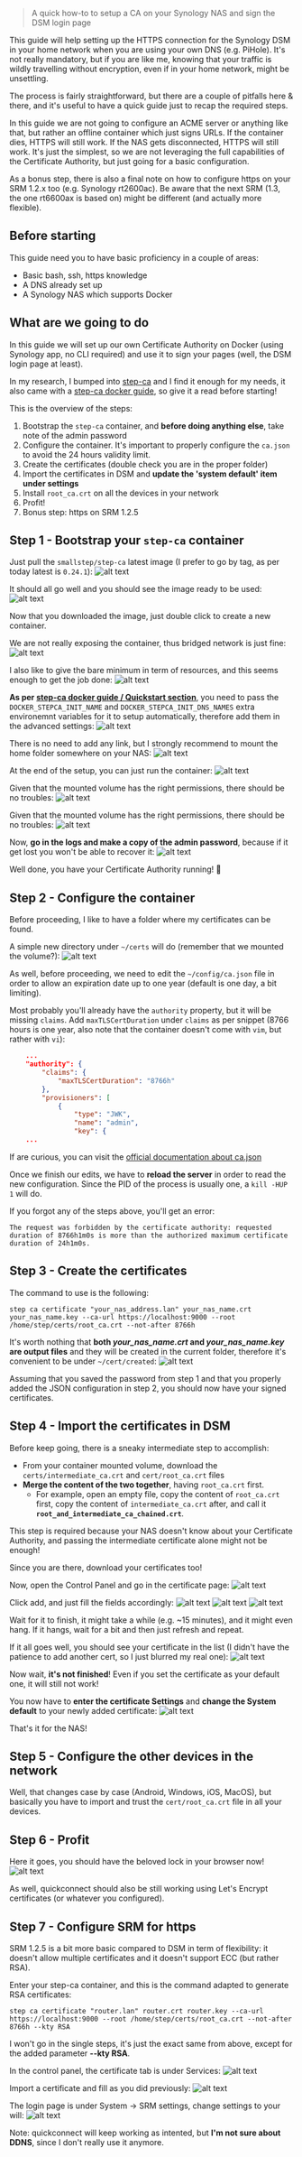 > A quick how-to to setup a CA on your Synology NAS and sign the DSM login page

This guide will help setting up the HTTPS connection for the Synology DSM in your home network when you are using your own DNS (e.g. PiHole). It's not really mandatory, but if you are like me, knowing that your traffic is wildly travelling without encryption, even if in your home network, might be unsettling.

The process is fairly straightforward, but there are a couple of pitfalls here & there, and it's useful to have a quick guide just to recap the required steps.

In this guide we are not going to configure an ACME server or anything like that, but rather an offline container which just signs URLs. If the container dies, HTTPS will still work. If the NAS gets disconnected, HTTPS will still work. It's just the simplest, so we are not leveraging the full capabilities of the Certificate Authority, but just going for a basic configuration.

As a bonus step, there is also a final note on how to configure https on your SRM 1.2.x too (e.g. Synology rt2600ac). Be aware that the next SRM (1.3, the one rt6600ax is based on) might be different (and actually more flexible).

Before starting
---------------
This guide need you to have basic proficiency in a couple of areas:
 - Basic bash, ssh, https knowledge
 - A DNS already set up
 - A Synology NAS which supports Docker


What are we going to do
-----------------------
In this guide we will set up our own Certificate Authority on Docker (using Synology app, no CLI required) and use it to sign your pages (well, the DSM login page at least). 

In my research, I bumped into [step-ca](https://smallstep.com/docs/step-ca/) and I find it enough for my needs, it also came with a [step-ca docker guide](https://hub.docker.com/r/smallstep/step-ca), so give it a read before starting!

This is the overview of the steps:
 1) Bootstrap the `step-ca` container, and **before doing anything else**, take note of the admin password
 2) Configure the container. It's important to properly configure the `ca.json` to avoid the 24 hours validity limit.
 3) Create the certificates (double check you are in the proper folder)
 4) Import the certificates in DSM and **update the 'system default' item under settings**
 5) Install `root_ca.crt` on all the devices in your network
 6) Profit!
 7) Bonus step: https on SRM 1.2.5

Step 1 - Bootstrap your `step-ca` container
-------------------------------------------

Just pull the `smallstep/step-ca` latest image (I prefer to go by tag, as per today latest is `0.24.1`):
![alt text](images/docker-search.png)

It should all go well and you should see the image ready to be used:
![alt text](images/docker-images.png)

Now that you downloaded the image, just double click to create a new container.

We are not really exposing the container, thus bridged network is just fine:
![alt text](images/stepca-container-network.png)

I also like to give the bare minimum in term of resources, and this seems enough to get the job done:
![alt text](images/stepca-general-settings.png)

**As per [step-ca docker guide / Quickstart section](https://hub.docker.com/r/smallstep/step-ca)**, you need to pass the `DOCKER_STEPCA_INIT_NAME` and `DOCKER_STEPCA_INIT_DNS_NAMES` extra environemnt variables for it to setup automatically, therefore add them in the advanced settings:
![alt text](images/stepca-advanced-settings.png)

There is no need to add any link, but I strongly recommend to mount the home folder somewhere on your NAS:
![alt text](images/stepca-volumes.png)

At the end of the setup, you can just run the container:
![alt text](images/stepca-container-finish.png)

Given that the mounted volume has the right permissions, there should be no troubles:
![alt text](images/stepca-running-container.png)

Given that the mounted volume has the right permissions, there should be no troubles:
![alt text](images/stepca-running-container.png)

Now, **go in the logs and make a copy of the admin password**, because if it get lost you won't be able to recover it:
![alt text](images/stepca-admin-password.png)

Well done, you have your Certificate Authority running! 🎊


Step 2 - Configure the container
--------------------------------

Before proceeding, I like to have a folder where my certificates can be found.

A simple new directory under `~/certs` will do (remember that we mounted the volume?):
![alt text](images/container-terminal.png)

As well, before proceeding, we need to edit the `~/config/ca.json` file in order to allow an expiration date up to one year (default is one day, a bit limiting).

Most probably you'll already have the `authority` property, but it will be missing `claims`. Add `maxTLSCertDuration` under `claims` as per snippet (8766 hours is one year, also note that the container doesn't come with `vim`, but rather with `vi`): 
```json
    ...
	"authority": {
		"claims": {
			"maxTLSCertDuration": "8766h"
		},
		"provisioners": [
			{
				"type": "JWK",
				"name": "admin",
				"key": {
    ...
```

If are curious, you can visit the [official documentation about ca.json](https://smallstep.com/docs/step-ca/configuration/index.html#example-configuration)

Once we finish our edits, we have to **reload the server** in order to read the new configuration. Since the PID of the process is usually one, a `kill -HUP 1` will do.

If you forgot any of the steps above, you'll get an error:
```
The request was forbidden by the certificate authority: requested duration of 8766h1m0s is more than the authorized maximum certificate duration of 24h1m0s.
```


Step 3 - Create the certificates
--------------------------------

The command to use is the following:
```
step ca certificate "your_nas_address.lan" your_nas_name.crt your_nas_name.key --ca-url https://localhost:9000 --root /home/step/certs/root_ca.crt --not-after 8766h
```

It's worth nothing that **both *your_nas_name.crt* and *your_nas_name.key* are output files** and they will be created in the current folder, therefore it's convenient to be under `~/cert/created`:
![alt text](images/container-command.png)

Assuming that you saved the password from step 1 and that you properly added the JSON configuration in step 2, you should now have your signed certificates.


Step 4 - Import the certificates in DSM
---------------------------------------

Before keep going, there is a sneaky intermediate step to accomplish:
 - From your container mounted volume, download the `certs/intermediate_ca.crt` and `cert/root_ca.crt` files
 - **Merge the content of the two together**, having `root_ca.crt` first.
   - For example, open an empty file, copy the content of `root_ca.crt ` first, copy the content of `intermediate_ca.crt` after, and call it **`root_and_intermediate_ca_chained.crt`**.

This step is required because your NAS doesn't know about your Certificate Authority, and passing the intermediate certificate alone might not be enough!

Since you are there, download your certificates too!

Now, open the Control Panel and go in the certificate page:
![alt text](images/dsm-certificate-page.png)

Click add, and just fill the fields accordingly:
![alt text](images/dsm-add-certificate-1.png)
![alt text](images/dsm-add-certificate-2.png)
![alt text](images/dsm-add-certificate-3.png)

Wait for it to finish, it might take a while (e.g. ~15 minutes), and it might even hang. If it hangs, wait for a bit and then just refresh and repeat.

If it all goes well, you should see your certificate in the list (I didn't have the patience to add another cert, so I just blurred my real one):
![alt text](images/dsm-certificate-added.png)

Now wait, **it's not finished**! Even if you set the certificate as your default one, it will still not work!

You now have to **enter the certificate Settings** and **change the System default** to your newly added certificate:
![alt text](images/dsm-certificate-settings.png)

That's it for the NAS!


Step 5 - Configure the other devices in the network
---------------------------------------------------

Well, that changes case by case (Android, Windows, iOS, MacOS), but basically you have to import and trust the `cert/root_ca.crt` file in all your devices.


Step 6 - Profit
---------------

Here it goes, you should have the beloved lock in your browser now!
![alt text](images/profit.png)

As well, quickconnect should also be still working using Let's Encrypt certificates (or whatever you configured).


Step 7 - Configure SRM for https
--------------------------------

SRM 1.2.5 is a bit more basic compared to DSM in term of flexibility: it doesn't allow multiple certificates and it doesn't support ECC (but rather RSA).

Enter your step-ca container, and this is the command adapted to generate RSA certificates:
```
step ca certificate "router.lan" router.crt router.key --ca-url https://localhost:9000 --root /home/step/certs/root_ca.crt --not-after 8766h --kty RSA
```

I won't go in the single steps, it's just the exact same from above, except for the added parameter **--kty RSA**.

In the control panel, the certificate tab is under Services:
![alt text](images/srm-add-certificate-1.png)

Import a certificate and fill as you did previously:
![alt text](images/srm-add-certificate-2.png)

The login page is under System -> SRM settings, change settings to your will:
![alt text](images/srm-ui-redirect.png)

Note: quickconnect will keep working as intented, but **I'm not sure about DDNS**, since I don't really use it anymore.